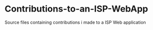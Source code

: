 # Contributions-to-an-ISP-WebApp
Source files containing contributions i made to a ISP Web application
